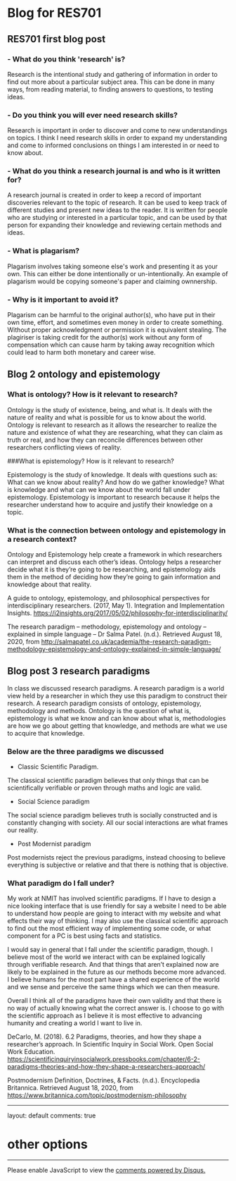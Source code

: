# Blog for RES701

## RES701 first blog post

### - What do you think 'research' is?

Research is the intentional study and gathering of information in order to find out more about a particular subject area. This can be done in many ways, from reading material, to finding answers to questions, to testing ideas. 

### - Do you think you will ever need research skills?

Research is important in order to discover and come to new understandings on topics. I think I need research skills in order
to expand my understanding and come to informed conclusions on things I am interested in or need to know about.

### - What do you think a research journal is and who is it written for?

A research journal is created in order to keep a record of important discoveries relevant to the topic of research. It can be used to keep track of different studies and present new ideas to the reader. It is written for people who are studying or interested in a particular topic, and can be used by that person for expanding their knowledge and reviewing certain methods and ideas.

### - What is plagarism?

Plagarism involves taking someone else's work and presenting it as your own. This can either be done intentionally or un-intentionally. An example of plagarism would be copying someone's paper and claiming ownnership.

### - Why is it important to avoid it?

Plagarism can be harmful to the original author(s), who have put in their own time, effort, and sometimes even money in order to create something. Without proper acknowledgment or permission it is equivalent stealing. The plagiriser is taking credit for the author(s) work without any form of compensation which can cause harm by taking away recognition which could lead to harm both monetary and career wise.

## Blog 2 ontology and epistemology

### What is ontology? How is it relevant to research?

Ontology is the study of existence, being, and what is. It deals with the nature of reality and what is possible for us to know about the world. Ontology is relevant to research as it allows the researcher to realize the nature and existence of what they are researching, what they can claim as truth or real, and how they can reconcile differences between other researchers conflicting views of reality.

###What is epistemology? How is it relevant to research?

Epistemology is the study of knowledge. It deals with questions such as: What can we know about reality? And how do we gather knowledge? What is knowledge and what can we know about the world fall under epistemology. Epistemology is important to research because it helps the researcher understand how to acquire and justify their knowledge on a topic.

### What is the connection between ontology and epistemology in a research context?

Ontology and Epistemology help create a framework in which researchers can interpret and discuss each other’s ideas. Ontology helps a researcher decide what it is they’re going to be researching, and epistemology aids them in the method of deciding how they’re going to gain information and knowledge about that reality.


A guide to ontology, epistemology, and philosophical perspectives for interdisciplinary researchers. (2017, May 1). Integration and Implementation Insights. https://i2insights.org/2017/05/02/philosophy-for-interdisciplinarity/

The research paradigm – methodology, epistemology and ontology – explained in simple language – Dr Salma Patel. (n.d.). Retrieved August 18, 2020, from http://salmapatel.co.uk/academia/the-research-paradigm-methodology-epistemology-and-ontology-explained-in-simple-language/




## Blog post 3 research paradigms

In class we discussed research paradigms. A research paradigm is a world view held by a researcher in which they use this paradigm to construct their research.  A research paradigm consists of ontology, epistemology, methodology and methods. Ontology is the question of what is, epistemology is what we know and can know about what is, methodologies are how we go about getting that knowledge, and methods are what we use to acquire that knowledge.

### Below are the three paradigms we discussed

- Classic Scientific Paradigm.

The classical scientific paradigm believes that only things that can be scientifically verifiable or proven through maths and logic are valid.

- Social Science paradigm

The social science paradigm believes truth is socially constructed and is constantly changing with society. All our social interactions are what frames our reality.

- Post Modernist paradigm

Post modernists reject the previous paradigms, instead choosing to believe everything is subjective or relative and that there is nothing that is objective.

### What paradigm do I fall under?

My work at NMIT has involved scientific paradigms. If I have to design a nice looking interface that is use friendly for say a website I need to be able to understand how people are going to interact with my website and what effects their way of thinking. I may also use the classical scientific approach to find out the most efficient way of implementing some code, or what component for a PC is best using facts and statistics.

I would say in general that I fall under the scientific paradigm, though. I believe most of the world we interact with can be explained logically through verifiable research. And that things that aren’t explained now are likely to be explained in the future as our methods become more advanced. I believe humans for the most part have a shared experience of the world and we sense and perceive the same things which we can then measure.

Overall I think all of the paradigms have their own validity and that there is no way of actually knowing what the correct answer is. I choose to go with the scientific approach as I believe it is most effective to advancing humanity and creating a world I want to live in.



DeCarlo, M. (2018). 6.2 Paradigms, theories, and how they shape a researcher’s approach. In Scientific Inquiry in Social Work. Open Social Work Education. https://scientificinquiryinsocialwork.pressbooks.com/chapter/6-2-paradigms-theories-and-how-they-shape-a-researchers-approach/

Postmodernism Definition, Doctrines, & Facts. (n.d.). Encyclopedia Britannica. Retrieved August 18, 2020, from https://www.britannica.com/topic/postmodernism-philosophy

---
layout: default
comments: true
# other options
---
<div id="disqus_thread"></div>
<script>

/**
*  RECOMMENDED CONFIGURATION VARIABLES: EDIT AND UNCOMMENT THE SECTION BELOW TO INSERT DYNAMIC VALUES FROM YOUR PLATFORM OR CMS.
*  LEARN WHY DEFINING THESE VARIABLES IS IMPORTANT: https://disqus.com/admin/universalcode/#configuration-variables*/
/*
var disqus_config = function () {
this.page.url = PAGE_URL;  // Replace PAGE_URL with your page's canonical URL variable
this.page.identifier = PAGE_IDENTIFIER; // Replace PAGE_IDENTIFIER with your page's unique identifier variable
};
*/
(function() { // DON'T EDIT BELOW THIS LINE
var d = document, s = d.createElement('script');
s.src = 'https://res701blog.disqus.com/embed.js';
s.setAttribute('data-timestamp', +new Date());
(d.head || d.body).appendChild(s);
})();
</script>
<noscript>Please enable JavaScript to view the <a href="https://disqus.com/?ref_noscript">comments powered by Disqus.</a></noscript>
                            


